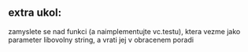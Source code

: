 ## extra ukol:
zamyslete se nad funkci (a naimplementujte vc.testu), 
ktera vezme jako parameter libovolny string, 
a vrati jej v obracenem poradi